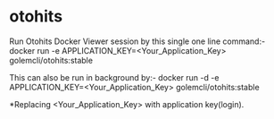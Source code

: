 # otohits

Run Otohits Docker Viewer session by this single one line command:-
docker run -e APPLICATION_KEY=<Your_Application_Key> golemcli/otohits:stable

This can also be run in background by:-
docker run -d -e APPLICATION_KEY=<Your_Application_Key> golemcli/otohits:stable

*Replacing <Your_Application_Key> with application key(login).
